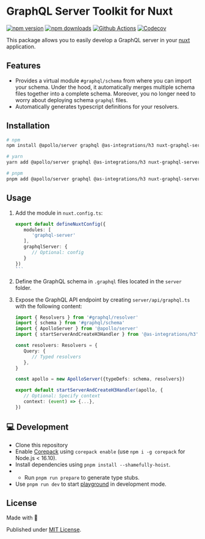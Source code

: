 # GraphQL Server Toolkit for Nuxt

[![npm version][npm-version-src]][npm-version-href]
[![npm downloads][npm-downloads-src]][npm-downloads-href]
[![Github Actions][github-actions-src]][github-actions-href]
[![Codecov][codecov-src]][codecov-href]

This package allows you to easily develop a GraphQL server in your [nuxt](v3.nuxtjs.org) application.

## Features

- Provides a virtual module `#graphql/schema` from where you can import your schema. Under the hood, it automatically merges multiple schema files together into a complete schema. Moreover, you no longer need to worry about deploying schema `graphql` files.
- Automatically generates typescript definitions for your resolvers.

## Installation

```sh
# npm
npm install @apollo/server graphql @as-integrations/h3 nuxt-graphql-server

# yarn
yarn add @apollo/server graphql @as-integrations/h3 nuxt-graphql-server

# pnpm
pnpm add @apollo/server graphql @as-integrations/h3 nuxt-graphql-server
```

## Usage

1. Add the module in `nuxt.config.ts`:

   ```ts
   export default defineNuxtConfig({
      modules: [
         'graphql-server'
      ],
      graphqlServer: {
         // Optional: config
      }
   })
   ̀ ``

   ```

2. Define the GraphQL schema in `.graphql` files located in the `server` folder.
3. Expose the GraphQL API endpoint by creating `server/api/graphql.ts` with the following content:

   ```ts
   import { Resolvers } from '#graphql/resolver'
   import { schema } from '#graphql/schema'
   import { ApolloServer } from '@apollo/server'
   import { startServerAndCreateH3Handler } from '@as-integrations/h3'

   const resolvers: Resolvers = {
      Query: {
         // Typed resolvers
      },
   }

   const apollo = new ApolloServer({typeDefs: schema, resolvers})

   export default startServerAndCreateH3Handler(apollo, {
      // Optional: Specify context
      context: (event) => {...},
   })
   ```

## 💻 Development

- Clone this repository
- Enable [Corepack](https://github.com/nodejs/corepack) using `corepack enable` (use `npm i -g corepack` for Node.js < 16.10).
- Install dependencies using `pnpm install --shamefully-hoist`.
- - Run `pnpm run prepare` to generate type stubs.
- Use `pnpm run dev` to start [playground](./playground) in development mode.

## License

Made with 💛

Published under [MIT License](./LICENSE).

<!-- Badges -->

[npm-version-src]: https://img.shields.io/npm/v/nuxt-graphql-server?style=flat-square
[npm-version-href]: https://www.npmjs.com/package/nuxt-graphql-server
[npm-downloads-src]: https://img.shields.io/npm/dm/nuxt-graphql-server?style=flat-square
[npm-downloads-href]: https://npmjs.com/package/nuxt-graphql-server
[github-actions-src]: https://img.shields.io/github/workflow/status/tobiasdiez/nuxt-graphql-server/ci/main?style=flat-square
[github-actions-href]: https://github.com/tobiasdiez/nuxt-graphql-server/actions?query=workflow%3Aci
[codecov-src]: https://img.shields.io/codecov/c/gh/tobiasdiez/nuxt-graphql-server/main?style=flat-square
[codecov-href]: https://codecov.io/gh/tobiasdiez/nuxt-graphql-server
